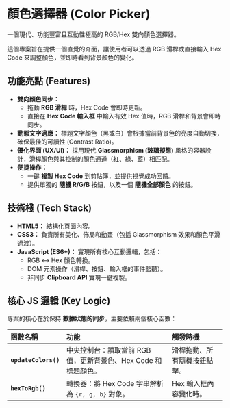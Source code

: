 # 顏色選擇器 (Color Picker)

一個現代、功能豐富且互動性極高的 RGB/Hex 雙向顏色選擇器。

這個專案旨在提供一個直覺的介面，讓使用者可以透過 RGB 滑桿或直接輸入 Hex Code 來調整顏色，並即時看到背景顏色的變化。

## 功能亮點 (Features)

- **雙向顏色同步：**
  - 拖動 **RGB 滑桿** 時，Hex Code 會即時更新。
  - 直接在 **Hex Code 輸入框** 中輸入有效 Hex 值時，RGB 滑桿和背景會即時同步。
- **動態文字適應：** 標題文字顏色（黑或白）會根據當前背景色的亮度自動切換，確保最佳的可讀性 (Contrast Ratio)。
- **優化界面 (UX/UI)：** 採用現代 **Glassmorphism (玻璃擬態)** 風格的容器設計，滑桿顏色與其控制的顏色通道（紅、綠、藍）相匹配。
- **便捷操作：**
  - 一鍵 **複製 Hex Code** 到剪貼簿，並提供視覺成功回饋。
  - 提供單獨的 **隨機 R/G/B** 按鈕，以及一個 **隨機全部顏色** 的按鈕。

## 技術棧 (Tech Stack)

- **HTML5：** 結構化頁面內容。
- **CSS3：** 負責所有美化、佈局和動畫（包括 Glassmorphism 效果和顏色平滑過渡）。
- **JavaScript (ES6+)：** 實現所有核心互動邏輯，包括：
  - RGB $\leftrightarrow$ Hex 顏色轉換。
  - DOM 元素操作（滑桿、按鈕、輸入框的事件監聽）。
  - 非同步 **Clipboard API** 實現一鍵複製。

## 核心 JS 邏輯 (Key Logic)

專案的核心在於保持 **數據狀態的同步**，主要依賴兩個核心函數：

| 函數名稱             | 功能                                                           | 觸發時機                     |
| :------------------- | :------------------------------------------------------------- | :--------------------------- |
| **`updateColors()`** | 中央控制台：讀取當前 RGB 值，更新背景色、Hex Code 和標題顏色。 | 滑桿拖動、所有隨機按鈕點擊。 |
| **`hexToRgb()`**     | 轉換器：將 Hex Code 字串解析為 `{r, g, b}` 對象。              | Hex 輸入框內容變化時。       |
